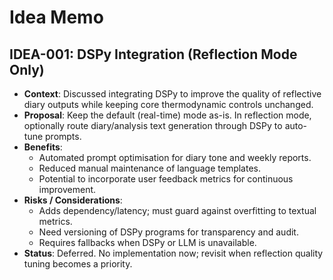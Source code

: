 # Idea Memo

## IDEA-001: DSPy Integration (Reflection Mode Only)
- **Context**: Discussed integrating DSPy to improve the quality of reflective diary outputs while keeping core thermodynamic controls unchanged.
- **Proposal**: Keep the default (real-time) mode as-is. In reflection mode, optionally route diary/analysis text generation through DSPy to auto-tune prompts.
- **Benefits**:
  - Automated prompt optimisation for diary tone and weekly reports.
  - Reduced manual maintenance of language templates.
  - Potential to incorporate user feedback metrics for continuous improvement.
- **Risks / Considerations**:
  - Adds dependency/latency; must guard against overfitting to textual metrics.
  - Need versioning of DSPy programs for transparency and audit.
  - Requires fallbacks when DSPy or LLM is unavailable.
- **Status**: Deferred. No implementation now; revisit when reflection quality tuning becomes a priority.
